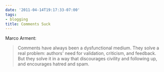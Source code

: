 ```yaml
---
date: '2011-04-14T19:17:33-07:00'
tags:
- blogging
title: Comments Suck
---
```


Marco Arment:

>Comments have always been a dysfunctional medium. They solve a real problem: authors' need for validation, criticism, and feedback. But they solve it in a way that discourages civility and following up, and encourages hatred and spam.
